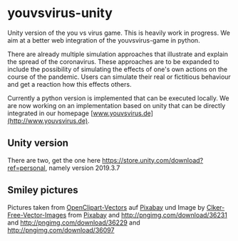 # youvsvirus-unity
Unity version of the you vs virus game.
This is heavily work in progress. 
We aim at a better web integration of the youvsvirus-game in python.

There are already multiple simulation approaches that illustrate and explain the spread of the coronavirus. These approaches are to be expanded to include the possibility of simulating the effects of one's own actions on the course of the pandemic. Users can simulate their real or fictitious behaviour and get a reaction how this effects others.

Currently a python version is implemented that can be executed locally.
We are now working on an implementation based on unity that can be directly integrated
in our homepage [www.youvsvirus.de](http://www.youvsvirus.de).

## Unity version
There are two, get the one here https://store.unity.com/download?ref=personal, namely version 2019.3.7

## Smiley pictures

Pictures taken from <a href="https://pixabay.com/de/users/OpenClipart-Vectors-30363/?utm_source=link-attribution&amp;utm_medium=referral&amp;utm_campaign=image&amp;utm_content=146094">OpenClipart-Vectors</a> auf <a href="https://pixabay.com/de/?utm_source=link-attribution&amp;utm_medium=referral&amp;utm_campaign=image&amp;utm_content=146094">Pixabay</a> und Image by <a href="https://pixabay.com/users/Clker-Free-Vector-Images-3736/?utm_source=link-attribution&amp;utm_medium=referral&amp;utm_campaign=image&amp;utm_content=306283">Clker-Free-Vector-Images</a> from <a href="https://pixabay.com/?utm_source=link-attribution&amp;utm_medium=referral&amp;utm_campaign=image&amp;utm_content=306283">Pixabay</a> and http://pngimg.com/download/36231 and http://pngimg.com/download/36229 and http://pngimg.com/download/36097

